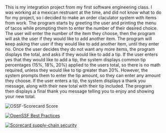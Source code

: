 This is my integration project from my first software engineering class. I was working at a mexican restruant at the time, and did not know what to do for my project, so i decided to make an order claculator system with items from work.
The program starts by greeting the user and printing the menu of tacos while prompting them to enter the number of their desired choice. The user will enter the number of the item they choose, then the program will ask the user if they would like to add another item. 
The program will keep asking ther user if they would like to add another item, until they enter no. Once the user decides they do not want any more items, the program displays the total, and asks if they would like to add a tip. 
If the user enters yes that they would like to add a tip, the system displays common tip percentages (15%, 18%, 20%) applied to the users total, so there is no math required, unless they would like to tip greater than 20%. However, the system prompts them to enter the tip amount, so they can enter any amount they choose. 
If the user enters a tip, the system displays a thank you message, along with their new total with their tip included. The program then displays a final thank you message telling you to enjoy and showing your new total.  

![OSSF-Scorecard Score](https://img.shields.io/ossf-scorecard/github.com/KeyanRR/Integration_COP1500?label=openssf%20scorecard)

[![OpenSSF Best Practices](https://www.bestpractices.dev/projects/1/badge)](https://www.bestpractices.dev/projects/1)

[![Scorecard supply-chain security](https://github.com/KeyanRR/Integration_COP1500/actions/workflows/scorecard.yml/badge.svg)](https://github.com/KeyanRR/Integration_COP1500/actions/workflows/scorecard.yml)


